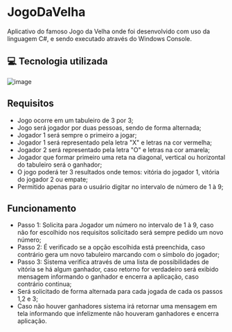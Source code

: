 # JogoDaVelha
Aplicativo do famoso Jogo da Velha onde foi desenvolvido com uso da linguagem C#, e sendo executado através do Windows Console.

💻 Tecnologia utilizada
---------
![image](https://img.shields.io/badge/C%23-239120?style=for-the-badge&logo=c-sharp&logoColor=white)

## Requisitos
- Jogo ocorre em um tabuleiro de 3 por 3;
- Jogo será jogador por duas pessoas, sendo de forma alternada;
- Jogador 1 será sempre o primeiro a jogar;
- Jogador 1 será representado pela letra "X" e letras na cor vermelha;
- Jogador 2 será representado pela letra "O" e letras na cor amarela;
- Jogador que formar primeiro uma reta na diagonal, vertical ou horizontal do tabuleiro será o ganhador;
- O jogo poderá ter 3 resultados onde temos: vitória do jogador 1, vitória do jogador 2 ou empate;
- Permitido apenas para o usuário digitar no intervalo de número de 1 à 9;

## Funcionamento
- Passo 1: Solicita para Jogador um número no intervalo de 1 à 9, caso não for escolhido nos requisitos solicitado será sempre pedido um novo número;
- Passo 2: É verificado se a opção escolhida está preenchida, caso contrário gera um novo tabuleiro marcando com o símbolo do jogador;
- Passo 3: Sistema verifica através de uma lista de possibilidades de vitória se há algum ganhador, caso retorno for verdadeiro será exibido mensagem informando o ganhador e encerra a aplicação, caso contrário continua;
- Será solicitado de forma alternada para cada jogada de cada os passos 1,2 e 3;
- Caso não houver ganhadores sistema irá retornar uma mensagem em tela informando que infelizmente não houveram ganhadores e encerra aplicação.
